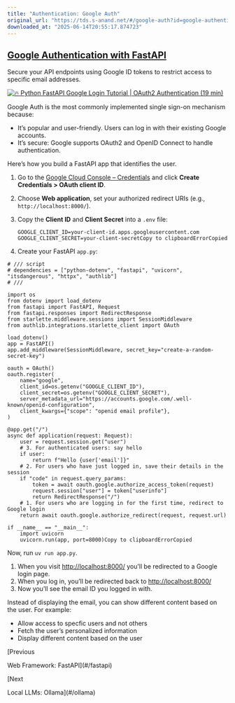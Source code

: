 ```yaml
---
title: "Authentication: Google Auth"
original_url: "https://tds.s-anand.net/#/google-auth?id=google-authentication-with-fastapi"
downloaded_at: "2025-06-14T20:55:17.874723"
---
```


[Google Authentication with FastAPI](#/google-auth?id=google-authentication-with-fastapi)
-----------------------------------------------------------------------------------------

Secure your API endpoints using Google ID tokens to restrict access to specific email addresses.

[![🔥 Python FastAPI Google Login Tutorial | OAuth2 Authentication (19 min)](https://i.ytimg.com/vi_webp/4ExQYRCwbzw/sddefault.webp)](https://youtu.be/4ExQYRCwbzw)

Google Auth is the most commonly implemented single sign-on mechanism because:

* It’s popular and user-friendly. Users can log in with their existing Google accounts.
* It’s secure: Google supports OAuth2 and OpenID Connect to handle authentication.

Here’s how you build a FastAPI app that identifies the user.

1. Go to the [Google Cloud Console – Credentials](https://console.developers.google.com/apis/credentials) and click **Create Credentials > OAuth client ID**.
2. Choose **Web application**, set your authorized redirect URIs (e.g., `http://localhost:8000/`).
3. Copy the **Client ID** and **Client Secret** into a `.env` file:

   ```
   GOOGLE_CLIENT_ID=your-client-id.apps.googleusercontent.com
   GOOGLE_CLIENT_SECRET=your-client-secretCopy to clipboardErrorCopied
   ```
4. Create your FastAPI `app.py`:

```
# /// script
# dependencies = ["python-dotenv", "fastapi", "uvicorn", "itsdangerous", "httpx", "authlib"]
# ///

import os
from dotenv import load_dotenv
from fastapi import FastAPI, Request
from fastapi.responses import RedirectResponse
from starlette.middleware.sessions import SessionMiddleware
from authlib.integrations.starlette_client import OAuth

load_dotenv()
app = FastAPI()
app.add_middleware(SessionMiddleware, secret_key="create-a-random-secret-key")

oauth = OAuth()
oauth.register(
    name="google",
    client_id=os.getenv("GOOGLE_CLIENT_ID"),
    client_secret=os.getenv("GOOGLE_CLIENT_SECRET"),
    server_metadata_url="https://accounts.google.com/.well-known/openid-configuration",
    client_kwargs={"scope": "openid email profile"},
)

@app.get("/")
async def application(request: Request):
    user = request.session.get("user")
    # 3. For authenticated users: say hello
    if user:
        return f"Hello {user['email']}"
    # 2. For users who have just logged in, save their details in the session
    if "code" in request.query_params:
        token = await oauth.google.authorize_access_token(request)
        request.session["user"] = token["userinfo"]
        return RedirectResponse("/")
    # 1. For users who are logging in for the first time, redirect to Google login
    return await oauth.google.authorize_redirect(request, request.url)

if __name__ == "__main__":
    import uvicorn
    uvicorn.run(app, port=8000)Copy to clipboardErrorCopied
```

Now, run `uv run app.py`.

1. When you visit <http://localhost:8000/> you’ll be redirected to a Google login page.
2. When you log in, you’ll be redirected back to <http://localhost:8000/>
3. Now you’ll see the email ID you logged in with.

Instead of displaying the email, you can show different content based on the user. For example:

* Allow access to specfic users and not others
* Fetch the user’s personalized information
* Display different content based on the user

[Previous

Web Framework: FastAPI](#/fastapi)

[Next

Local LLMs: Ollama](#/ollama)